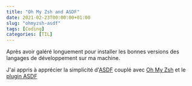 ```yaml
---
title: "Oh My Zsh and ASDF"
date: 2021-02-23T00:00:00+01:00
slug: "ohmyzsh-asdf"
tags: [Coding]
categories: [TIL]
--- 
```


Après avoir galéré longuement pour installer les bonnes versions des langages de développement sur ma machine.

J'ai appris à apprécier la simplicité d'[ASDF](https://asdf-vm.com/#/) couplé avec [Oh My Zsh](https://ohmyz.sh) et le [plugin ASDF](https://github.com/ohmyzsh/ohmyzsh/tree/master/plugins/asdf)


